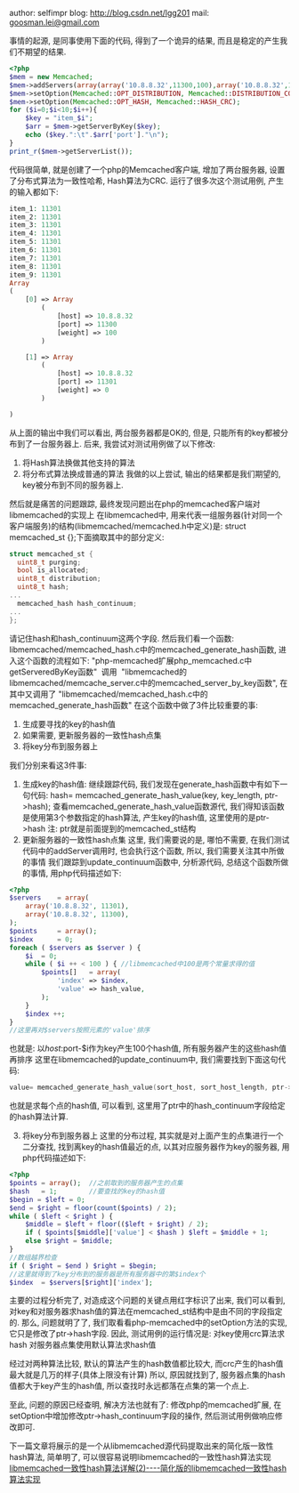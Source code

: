 author: selfimpr
blog: http://blog.csdn.net/lgg201
mail: goosman.lei@gmail.com

事情的起源, 是同事使用下面的代码, 得到了一个诡异的结果, 而且是稳定的产生我们不期望的结果.


```php
<?php
$mem = new Memcached;
$mem->addServers(array(array('10.8.8.32',11300,100),array('10.8.8.32',11301,0)));
$mem->setOption(Memcached::OPT_DISTRIBUTION, Memcached::DISTRIBUTION_CONSISTENT);
$mem->setOption(Memcached::OPT_HASH, Memcached::HASH_CRC);
for ($i=0;$i<10;$i++){
    $key = "item_$i";
    $arr = $mem->getServerByKey($key);
    echo ($key.":\t".$arr['port']."\n");
}
print_r($mem->getServerList());
```
代码很简单, 就是创建了一个php的Memcached客户端, 增加了两台服务器, 设置了分布式算法为一致性哈希, Hash算法为CRC.
运行了很多次这个测试用例, 产生的输入都如下:


```php
item_1:	11301
item_2:	11301
item_3:	11301
item_4:	11301
item_5:	11301
item_6:	11301
item_7:	11301
item_8:	11301
item_9:	11301
Array
(
    [0] => Array
        (
            [host] => 10.8.8.32
            [port] => 11300
            [weight] => 100
        )

    [1] => Array
        (
            [host] => 10.8.8.32
            [port] => 11301
            [weight] => 0
        )

)
```
从上面的输出中我们可以看出, 两台服务器都是OK的, 但是, 只能所有的key都被分布到了一台服务器上.
后来, 我尝试对测试用例做了以下修改:
1. 将Hash算法换做其他支持的算法
2. 将分布式算法换成普通的算法
我做的以上尝试, 输出的结果都是我们期望的, key被分布到不同的服务器上.

然后就是痛苦的问题跟踪, 最终发现问题出在php的memcached客户端对libmemcached的实现上
在libmemcached中, 用来代表一组服务器(针对同一个客户端服务)的结构(libmemcached/memcached.h中定义)是: struct memcached_st {};下面摘取其中的部分定义:


```cpp
struct memcached_st {
  uint8_t purging;
  bool is_allocated;
  uint8_t distribution;
  uint8_t hash;
...
  memcached_hash hash_continuum;
...
};
```
请记住hash和hash_continuum这两个字段.
然后我们看一个函数:
libmemcached/memcached_hash.c中的memcached_generate_hash函数, 进入这个函数的流程如下:
"php-memcached扩展php_memcached.c中getServeredByKey函数"  调用  "libmemcached的libmemcached/memcache_server.c中的memcached_server_by_key函数", 在其中又调用了 "libmemcached/memcached_hash.c中的memcached_generate_hash函数"
在这个函数中做了3件比较重要的事:
1. 生成要寻找的key的hash值
2. 如果需要, 更新服务器的一致性hash点集
3. 将key分布到服务器上

我们分别来看这3件事:
1. 生成key的hash值:
继续跟踪代码, 我们发现在generate_hash函数中有如下一句代码:
hash= memcached_generate_hash_value(key, key_length, ptr->hash);
查看memcached_generate_hash_value函数源代, 我们得知该函数是使用第3个参数指定的hash算法, 产生key的hash值, 这里使用的是ptr->hash
注: ptr就是前面提到的memcached_st结构
2. 更新服务器的一致性hash点集
这里, 我们需要说的是, 哪怕不需要, 在我们测试代码中的addServer调用时, 也会执行这个函数, 所以, 我们需要关注其中所做的事情
我们跟踪到update_continuum函数中, 分析源代码, 总结这个函数所做的事情, 用php代码描述如下:


```php
<?php
$servers	= array(
	array('10.8.8.32', 11301), 
	array('10.8.8.32', 11300), 
);
$points		= array();
$index		= 0;
foreach ( $servers as $server ) {
	$i	= 0;
	while ( $i ++ < 100 ) { //libmemcached中100是两个常量求得的值
		$points[]	= array(
			'index'	=> $index, 
			'value'	=> hash_value, 
		);
	}
	$index ++;
}
//这里再对$servers按照元素的'value'排序

```
也就是: 以$host:$port-$i作为key产生100个hash值, 所有服务器产生的这些hash值再排序
这里在libmemcached的update_continuum中, 我们需要找到下面这句代码:


```cpp
value= memcached_generate_hash_value(sort_host, sort_host_length, ptr->hash_continuum);
```
也就是求每个点的hash值, 可以看到, 这里用了ptr中的hash_continuum字段给定的hash算法计算.

3. 将key分布到服务器上
这里的分布过程, 其实就是对上面产生的点集进行一个二分查找, 找到离key的hash值最近的点, 以其对应服务器作为key的服务器, 用php代码描述如下:


```php
<?php
$points	= array();	//之前取到的服务器产生的点集
$hash	= 1;		//要查找的key的hash值
$begin = $left = 0;
$end = $right = floor(count($points) / 2);
while ( $left < $right ) {
	$middle	= $left + floor(($left + $right) / 2);
	if ( $points[$middle]['value'] < $hash ) $left = $middle + 1;
	else $right = $middle;
}
//数组越界检查
if ( $right = $end ) $right = $begin;
//这里就得到了key分布到的服务器是所有服务器中的第$index个
$index	= $servers[$right]['index'];
```

主要的过程分析完了, 对造成这个问题的关键点用红字标识了出来, 我们可以看到, 对key和对服务器求hash值的算法在memcached_st结构中是由不同的字段指定的.
那么, 问题就明了了, 我们取看看php-memcached中的setOption方法的实现, 它只是修改了ptr->hash字段.
因此, 测试用例的运行情况是:
对key使用crc算法求hash
对服务器点集使用默认算法求hash值

经过对两种算法比较, 默认的算法产生的hash数值都比较大, 而crc产生的hash值最大就是几万的样子(具体上限没有计算)
所以, 原因就找到了, 服务器点集的hash值都大于key产生的hash值, 所以查找时永远都落在点集的第一个点上.

至此, 问题的原因已经查明, 解决方法也就有了: 修改php的memcached扩展, 在setOption中增加修改ptr->hash_continuum字段的操作, 然后测试用例做响应修改即可.

下一篇文章将展示的是一个从libmemcached源代码提取出来的简化版一致性hash算法, 简单明了, 可以很容易说明libmemcached的一致性hash算法实现
[libmemcached一致性hash算法详解(2)----简化版的libmemcached一致性hash算法实现](http://blog.csdn.net/lgg201/article/details/6856387)
